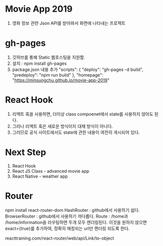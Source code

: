 # Movie App 2019

1. 영화 정보 관련 Json API를 받아와서 화면에 나타내는 프로젝트

# gh-pages

1. 깃허브를 통해 Static 웹호스팅을 지원함.
2. 설치 : npm install gh-pages
3. package.json 내용 추가
   "scripts": {
   "deploy": "gh-pages -d build",
   "predeploy": "npm run build"
   },
   "homepage": "https://minsungchu.github.io/movie-app-2019"

# React Hook

1. 리액트 훅을 사용하면, 더이상 class compoenet에서 state를 사용하지 않아도 된다.
2. 그러나 리액트 훅은 새로운 방식이지 대채 방식이 아니다.
3. 그러므로 공식 사이트에서도 state에 관한 내용이 여전히 게시되어 있다.

# Next Step

1. React Hook
2. React JS Class - advanced movie app
3. React Native - weather app

# Router
npm install react-router-dom
HashRouter : github에서 사용하기 쉽다.
BrowserRouter : github에서 사용하기 까다롭다.
Route : /home과 /home/information을 라우팅하면 두개 모두 렌더링된다. 이것을 원하지 않으면 exact={true}를 추가하여, 정확히 매칭되는 url만 랜더링 되도록 한다.

reacttraining.com/react-router/web/api/Link/to-object